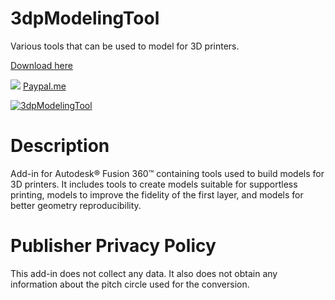 # 3dpModelingTool
Various tools that can be used to model for 3D printers.

[Download here](https://apps.autodesk.com/FUSION/ja/Detail/Index?id=6873153985313288587&appLang=en&os=Win64)

<a href="https://www.buymeacoffee.com/gear2nddrow"><img src="https://img.buymeacoffee.com/button-api/?text=Buy me a coffee&emoji=&slug=gear2nddrow&button_colour=FF5F5F&font_colour=ffffff&font_family=Cookie&outline_colour=000000&coffee_colour=FFDD00" /></a>
[Paypal.me](https://www.paypal.com/paypalme/geekgear)

[![3dpModelingTool](https://user-images.githubusercontent.com/1283295/218302348-27c2137d-5e71-47f9-84a4-77d2587041e4.png)](https://www.youtube.com/watch?v=_GcUwlgLT3g)

# Description
Add-in for Autodesk® Fusion 360™ containing tools used to build models for 3D printers.
It includes tools to create models suitable for supportless printing, models to improve the fidelity of the first layer, and models for better geometry reproducibility.

# Publisher Privacy Policy
This add-in does not collect any data. It also does not obtain any information about the pitch circle used for the conversion.
